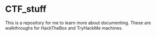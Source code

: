 # CTF_stuff
This is a repository for me to learn more about documenting.
These are walkthroughs for HackTheBox and TryHackMe machines.
